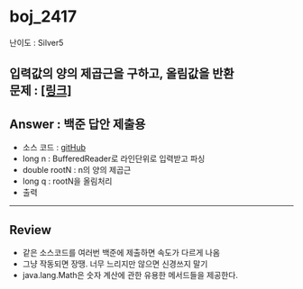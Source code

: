 # boj_2417

난이도 : Silver5  

입력값의 양의 제곱근을 구하고, 올림값을 반환  
문제 : <a href="https://www.acmicpc.net/problem/2417" target="_blank"> [링크]</a>
---  

## Answer : 백준 답안 제출용  

- 소스 코드 : <a href="https://github.com/ttasjwi/BOJ/blob/master/src/boj_2417/Answer.java" target="_blank">gitHub</a>
- long n : BufferedReader로 라인단위로 입력받고 파싱
- double rootN : n의 양의 제곱근
- long q : rootN을 올림처리
- 출력

---

## Review
- 같은 소스코드를 여러번 백준에 제출하면 속도가 다르게 나옴
- 그냥 작동되면 장땡. 너무 느리지만 않으면 신경쓰지 말기
- java.lang.Math은 숫자 계산에 관한 유용한 메서드들을 제공한다.